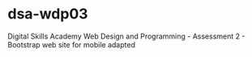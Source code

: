 # dsa-wdp03
Digital Skills Academy Web Design and Programming -  Assessment 2 - Bootstrap web site for mobile adapted
